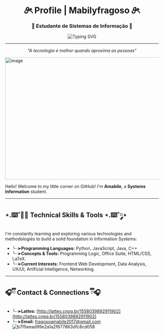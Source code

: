 <div align="center">

# 𝜗ৎ Profile | Mabilyfragoso 𝜗ৎ
### 🖤 Estudante de Sistemas de Informação 🖤

<img src="https://readme-typing-svg.herokuapp.com?font=Georgia&size=18&duration=2000&pause=100&color=D4AF37&center=true&vCenter=true&width=600&lines=Apaixonada+por+tecnologia+e+c%C3%B3digo;Explorando+o+universo+da+programa%C3%A7%C3%A3o;Sempre+em+busca+de+novos+desafios" alt="Typing SVG" />

---

*"A tecnologia é melhor quando aproxima as pessoas"*

</div>

<img width="1200" height="400" alt="image" src="https://github.com/user-attachments/assets/9ff5ab27-fc8d-47ff-8a84-8d647bd7df39" />

Hello! Welcome to my little corner on GitHub! I'm **Amabile**, a **Systems Information** student.

---

## ⋆.⌨️˚༘⋆ Technical Skills & Tools ⋆.⌨️˚༘⋆

I'm constantly learning and exploring various technologies and methodologies to build a solid foundation in Information Systems:

* ╰┈➤**Programming Languages:** Python, JavaScript, Java, C++
* ╰┈➤**Concepts & Tools:** Programming Logic, Office Suite, HTML/CSS, LaTeX.
* ╰┈➤**Current Interests:** Frontend Web Development, Data Analysis, UX/UI, Artificial Intelligence, Networking.

---

## 🎧ྀི Contact & Connections ྀི🎧

* ╰┈➤**Lattes:** [http://lattes.cnpq.br/1558039892911902](http://lattes.cnpq.br/1558039892911902)
* ╰┈➤**Email:** fragosoamabile2017@gmail.com
  ![b7f5eead99e2a1a2f677863dfc8cd058](https://github.com/user-attachments/assets/0d131a24-cc63-4e3c-9df7-1518f10d2316)




